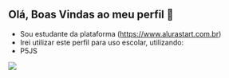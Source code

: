 ## Olá, Boas Vindas ao meu perfil 👋
- Sou estudante da plataforma (https://www.alurastart.com.br)
- Irei utilizar este perfil para uso escolar, utilizando:
- P5JS


![](https://media1.tenor.com/m/fXfaqPLEnWIAAAAd/escorregando-yuri-alberto.gif)

